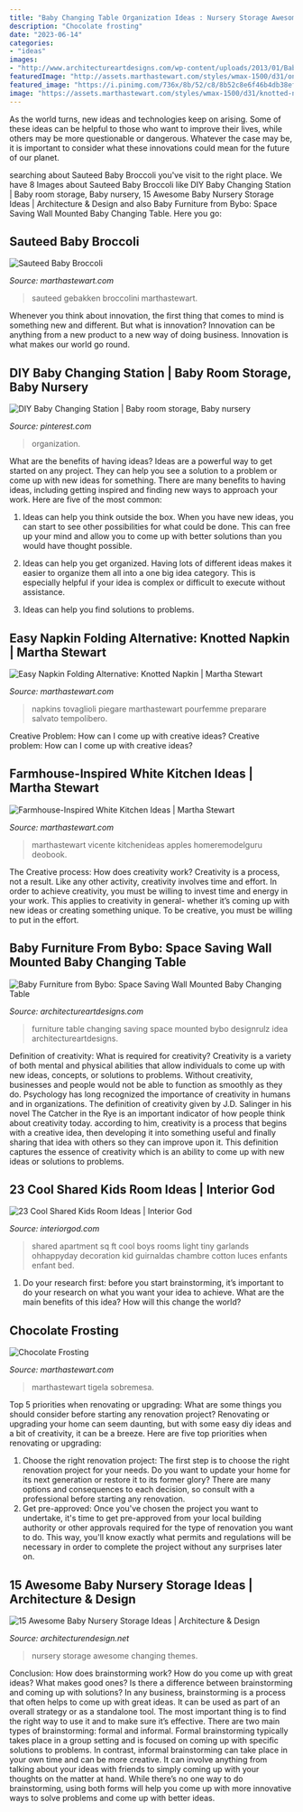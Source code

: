 ```yaml
---
title: "Baby Changing Table Organization Ideas : Nursery Storage Awesome Changing Themes"
description: "Chocolate frosting"
date: "2023-06-14"
categories:
- "ideas"
images:
- "http://www.architectureartdesigns.com/wp-content/uploads/2013/01/Baby-Furniture-ArchitectureArtDesigns-2.jpg"
featuredImage: "http://assets.marthastewart.com/styles/wmax-1500/d31/one-bowl-chocolate-cake-D105483/one-bowl-chocolate-cake-D105483_horiz.jpg?itok=SUxCWQpN"
featured_image: "https://i.pinimg.com/736x/8b/52/c8/8b52c8e6f46b4db38eff618f91567c32--baby-changing-station-nursery-room.jpg"
image: "https://assets.marthastewart.com/styles/wmax-1500/d31/knotted-napkin-tablescape100615/knotted-napkin-tablescape100615.JPG?itok=JSWHuE9H"
---
```



As the world turns, new ideas and technologies keep on arising. Some of these ideas can be helpful to those who want to improve their lives, while others may be more questionable or dangerous. Whatever the case may be, it is important to consider what these innovations could mean for the future of our planet.

	

		
searching about Sauteed Baby Broccoli you've visit to the right place. We have 8 Images about Sauteed Baby Broccoli like DIY Baby Changing Station | Baby room storage, Baby nursery, 15 Awesome Baby Nursery Storage Ideas | Architecture &amp; Design and also Baby Furniture from Bybo: Space Saving Wall Mounted Baby Changing Table. Here you go:
		
    
## Sauteed Baby Broccoli

<img loading=lazy src="http://assets.marthastewart.com/styles/wmax-1500/d20/la101896_feb06_brocc/la101896_feb06_brocc_sq.jpg?itok=7q9xdXg2" onerror="this.onerror=null;this.src='https://tse2.mm.bing.net/th?id=OIP.PtUBzVJBeV-7B4clZT24IQHaHa&amp;pid=15.1';" alt="Sauteed Baby Broccoli">

_Source: marthastewart.com_

>sauteed gebakken broccolini marthastewart. 

	

Whenever you think about innovation, the first thing that comes to mind is something new and different. But what is innovation? Innovation can be anything from a new product to a new way of doing business. Innovation is what makes our world go round.

    
## DIY Baby Changing Station | Baby Room Storage, Baby Nursery

<img loading=lazy src="https://i.pinimg.com/736x/8b/52/c8/8b52c8e6f46b4db38eff618f91567c32--baby-changing-station-nursery-room.jpg" onerror="this.onerror=null;this.src='https://tse2.mm.bing.net/th?id=OIP.Wve1hVKOoUu_zCUzi9y-EwHaKl&amp;pid=15.1';" alt="DIY Baby Changing Station | Baby room storage, Baby nursery">

_Source: pinterest.com_

>organization. 

	

What are the benefits of having ideas?
Ideas are a powerful way to get started on any project. They can help you see a solution to a problem or come up with new ideas for something. There are many benefits to having ideas, including getting inspired and finding new ways to approach your work. Here are five of the most common: 
1. Ideas can help you think outside the box. When you have new ideas, you can start to see other possibilities for what could be done. This can free up your mind and allow you to come up with better solutions than you would have thought possible. 

2. Ideas can help you get organized. Having lots of different ideas makes it easier to organize them all into a one big idea category. This is especially helpful if your idea is complex or difficult to execute without assistance. 

3. Ideas can help you find solutions to problems.

    
## Easy Napkin Folding Alternative: Knotted Napkin | Martha Stewart

<img loading=lazy src="https://assets.marthastewart.com/styles/wmax-1500/d31/knotted-napkin-tablescape100615/knotted-napkin-tablescape100615.JPG?itok=JSWHuE9H" onerror="this.onerror=null;this.src='https://tse4.mm.bing.net/th?id=OIP.iR1f_gDxQdWWik7-UPd6DAHaKh&amp;pid=15.1';" alt="Easy Napkin Folding Alternative: Knotted Napkin | Martha Stewart">

_Source: marthastewart.com_

>napkins tovaglioli piegare marthastewart pourfemme preparare salvato tempolibero. 

	

Creative Problem: How can I come up with creative ideas?
Creative problem: How can I come up with creative ideas?

    
## Farmhouse-Inspired White Kitchen Ideas | Martha Stewart

<img loading=lazy src="https://assets.marthastewart.com/styles/wmax-1500/d28/5508-Vicente-1777pix-short-1/5508-Vicente-1777pix-short-1.jpg?itok=vHZZaDGz" onerror="this.onerror=null;this.src='https://tse1.mm.bing.net/th?id=OIP.XB1qkLWbW17EpuWyz0A0zwHaKh&amp;pid=15.1';" alt="Farmhouse-Inspired White Kitchen Ideas | Martha Stewart">

_Source: marthastewart.com_

>marthastewart vicente kitchenideas apples homeremodelguru deobook. 

	

The Creative process: How does creativity work?
Creativity is a process, not a result. Like any other activity, creativity involves time and effort. In order to achieve creativity, you must be willing to invest time and energy in your work. This applies to creativity in general- whether it’s coming up with new ideas or creating something unique. To be creative, you must be willing to put in the effort.

    
## Baby Furniture From Bybo: Space Saving Wall Mounted Baby Changing Table

<img loading=lazy src="http://www.architectureartdesigns.com/wp-content/uploads/2013/01/Baby-Furniture-ArchitectureArtDesigns-2.jpg" onerror="this.onerror=null;this.src='https://tse3.mm.bing.net/th?id=OIP.8OAe-dqA5zwbsXi43MNxDgHaDi&amp;pid=15.1';" alt="Baby Furniture from Bybo: Space Saving Wall Mounted Baby Changing Table">

_Source: architectureartdesigns.com_

>furniture table changing saving space mounted bybo designrulz idea architectureartdesigns. 

	

Definition of creativity: What is required for creativity?
Creativity is a variety of both mental and physical abilities that allow individuals to come up with new ideas, concepts, or solutions to problems. Without creativity, businesses and people would not be able to function as smoothly as they do. Psychology has long recognized the importance of creativity in humans and in organizations. The definition of creativity given by J.D. Salinger in his novel The Catcher in the Rye is an important indicator of how people think about creativity today. according to him, creativity is a process that begins with a creative idea, then developing it into something useful and finally sharing that idea with others so they can improve upon it. This definition captures the essence of creativity which is an ability to come up with new ideas or solutions to problems.

    
## 23 Cool Shared Kids Room Ideas | Interior God

<img loading=lazy src="http://interiorgod.com/wp-content/uploads/2016/04/Shared-Boys-Rooms.jpg" onerror="this.onerror=null;this.src='https://tse1.mm.bing.net/th?id=OIP.sYzPkPiSixiGpHBbF8PnmwHaLF&amp;pid=15.1';" alt="23 Cool Shared Kids Room Ideas | Interior God">

_Source: interiorgod.com_

>shared apartment sq ft cool boys rooms light tiny garlands ohhappyday decoration kid guirnaldas chambre cotton luces enfants enfant bed. 

	

1. Do your research first: before you start brainstorming, it’s important to do your research on what you want your idea to achieve. What are the main benefits of this idea? How will this change the world?

    
## Chocolate Frosting

<img loading=lazy src="http://assets.marthastewart.com/styles/wmax-1500/d31/one-bowl-chocolate-cake-D105483/one-bowl-chocolate-cake-D105483_horiz.jpg?itok=SUxCWQpN" onerror="this.onerror=null;this.src='https://tse2.mm.bing.net/th?id=OIP.AEo9eV1k5Wyh93kHMGYpbQHaEK&amp;pid=15.1';" alt="Chocolate Frosting">

_Source: marthastewart.com_

>marthastewart tigela sobremesa. 

	

Top 5 priorities when renovating or upgrading: What are some things you should consider before starting any renovation project?
Renovating or upgrading your home can seem daunting, but with some easy diy ideas and a bit of creativity, it can be a breeze. Here are five top priorities when renovating or upgrading: 
1. Choose the right renovation project: The first step is to choose the right renovation project for your needs. Do you want to update your home for its next generation or restore it to its former glory? There are many options and consequences to each decision, so consult with a professional before starting any renovation. 
2. Get pre-approved: Once you've chosen the project you want to undertake, it's time to get pre-approved from your local building authority or other approvals required for the type of renovation you want to do. This way, you'll know exactly what permits and regulations will be necessary in order to complete the project without any surprises later on.

    
## 15 Awesome Baby Nursery Storage Ideas | Architecture &amp; Design

<img loading=lazy src="https://cdn.architecturendesign.net/wp-content/uploads/2014/09/226.jpg" onerror="this.onerror=null;this.src='https://tse2.mm.bing.net/th?id=OIP.n7FiGijXaUVrsf5li2FVgAHaFM&amp;pid=15.1';" alt="15 Awesome Baby Nursery Storage Ideas | Architecture &amp; Design">

_Source: architecturendesign.net_

>nursery storage awesome changing themes. 

	

Conclusion: How does brainstorming work? How do you come up with great ideas? What makes good ones? Is there a difference between brainstorming and coming up with solutions?
In any business, brainstorming is a process that often helps to come up with great ideas. It can be used as part of an overall strategy or as a standalone tool. The most important thing is to find the right way to use it and to make sure it’s effective. There are two main types of brainstorming: formal and informal. Formal brainstorming typically takes place in a group setting and is focused on coming up with specific solutions to problems. In contrast, informal brainstorming can take place in your own time and can be more creative. It can involve anything from talking about your ideas with friends to simply coming up with your thoughts on the matter at hand. While there’s no one way to do brainstorming, using both forms will help you come up with more innovative ways to solve problems and come up with better ideas.

